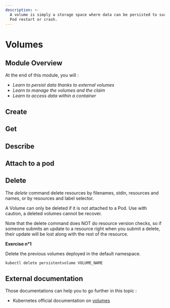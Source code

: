 ```yaml
---
description: >-
  A volume is simply a storage space where data can be persisted to survive a
  Pod restart or crash.
---
```


# Volumes

## Module Overview

At the end of this module, you will :

* _Learn to persist data thanks to external volumes_
* _Learn to manage the volumes and the claim_
* _Learn to access data within a container_

## Create

## Get

## Describe

## Attach to a pod

## Delete

The _delete_ command delete resources by filenames, stdin, resources and names, or by resources and label selector.

A Volume can only be deleted if it is not attached to a Pod. Use with caution, a deleted volumes cannot be recover.

Note that the delete command does NOT do resource version checks, so if someone submits an update to a resource right when you submit a delete, their update will be lost along with the rest of the resource.

**Exercise n°1**

Delete the previous volumes deployed in the default namespace.

```bash
kubectl delete persistentvolume VOLUME_NAME
```

## External documentation

Those documentations can help you to go further in this topic :

* Kubernetes official documentation on [volumes](https://kubernetes.io/docs/concepts/storage/volumes/)



